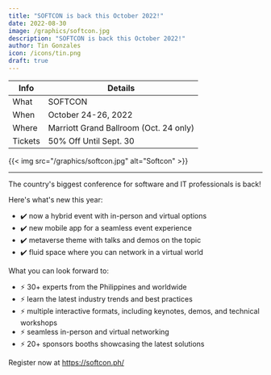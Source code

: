 ```yaml
---
title: "SOFTCON is back this October 2022!"
date: 2022-08-30
image: /graphics/softcon.jpg
description: "SOFTCON is back this October 2022!"
author: Tin Gonzales
icon: /icons/tin.png
draft: true
---
```



<!-- Tuesday, August 30, 2022 -->

Info | Details 
--- | ---
What | SOFTCON
When | October 24-26, 2022
Where | Marriott Grand Ballroom (Oct. 24 only)
Tickets | 50% Off Until Sept. 30

{{< img src="/graphics/softcon.jpg" alt="Softcon" >}}

---


The country's biggest conference for software and IT professionals is back! 

Here's what's new this year:

- ✔️ now a hybrid event with in-person and virtual options
- ✔️ new mobile app for a seamless event experience
- ✔️ metaverse theme with talks and demos on the topic
- ✔️ fluid space where you can network in a virtual world

What you can look forward to:
 
- ⚡ 30+ experts from the Philippines and worldwide 
- ⚡ learn the latest industry trends and best practices
- ⚡ multiple interactive formats, including keynotes, demos, and technical workshops
- ⚡ seamless in-person and virtual networking 
- ⚡ 20+ sponsors booths showcasing the latest solutions 


Register now at https://softcon.ph/


